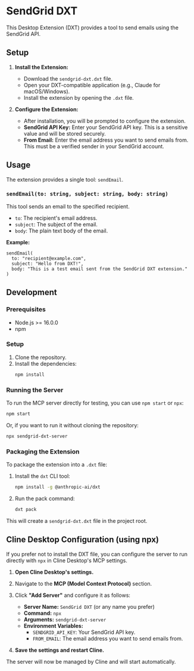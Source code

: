 # SendGrid DXT

This Desktop Extension (DXT) provides a tool to send emails using the SendGrid API.

## Setup

1.  **Install the Extension:**
    *   Download the `sendgrid-dxt.dxt` file.
    *   Open your DXT-compatible application (e.g., Claude for macOS/Windows).
    *   Install the extension by opening the `.dxt` file.

2.  **Configure the Extension:**
    *   After installation, you will be prompted to configure the extension.
    *   **SendGrid API Key:** Enter your SendGrid API key. This is a sensitive value and will be stored securely.
    *   **From Email:** Enter the email address you want to send emails from. This must be a verified sender in your SendGrid account.

## Usage

The extension provides a single tool: `sendEmail`.

### `sendEmail(to: string, subject: string, body: string)`

This tool sends an email to the specified recipient.

*   `to`: The recipient's email address.
*   `subject`: The subject of the email.
*   `body`: The plain text body of the email.

**Example:**

```
sendEmail(
  to: "recipient@example.com",
  subject: "Hello from DXT!",
  body: "This is a test email sent from the SendGrid DXT extension."
)
```

## Development

### Prerequisites

*   Node.js >= 16.0.0
*   npm

### Setup

1.  Clone the repository.
2.  Install the dependencies:
    ```bash
    npm install
    ```

### Running the Server

To run the MCP server directly for testing, you can use `npm start` or `npx`:

```bash
npm start
```

Or, if you want to run it without cloning the repository:

```bash
npx sendgrid-dxt-server
```

### Packaging the Extension

To package the extension into a `.dxt` file:

1.  Install the `dxt` CLI tool:
    ```bash
    npm install -g @anthropic-ai/dxt
    ```
2.  Run the pack command:
    ```bash
    dxt pack
    ```

This will create a `sendgrid-dxt.dxt` file in the project root.

## Cline Desktop Configuration (using npx)

If you prefer not to install the DXT file, you can configure the server to run directly with `npx` in Cline Desktop's MCP settings.

1.  **Open Cline Desktop's settings.**
2.  Navigate to the **MCP (Model Context Protocol)** section.
3.  Click **"Add Server"** and configure it as follows:

    *   **Server Name:** `SendGrid DXT` (or any name you prefer)
    *   **Command:** `npx`
    *   **Arguments:** `sendgrid-dxt-server`
    *   **Environment Variables:**
        *   `SENDGRID_API_KEY`: Your SendGrid API key.
        *   `FROM_EMAIL`: The email address you want to send emails from.

4.  **Save the settings and restart Cline.**

The server will now be managed by Cline and will start automatically.
